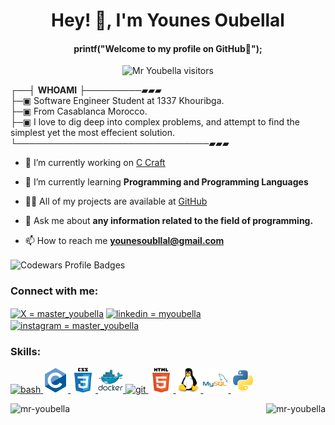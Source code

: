 <h1 align="center">Hey! 👋, I'm Younes Oubellal</h1>
<h4 align="center">printf("Welcome to my profile on GitHub👾");</h4>

<p align="center">
	<img alt="Mr Youbella visitors" src="https://komarev.com/ghpvc/?username=mr-youbella&color=8c36db&style=flat&label=visitors" />

┌──┤ **WHOAMI** ├─────────▰▰▰</br>
├─▣ Software Engineer Student at 1337 Khouribga.</br>
├─▣ From Casablanca Morocco.</br>
├─▣ I love to dig deep into complex problems, and attempt to find the simplest yet the most effecient solution.</br>
└───────────────────────────────▰▰▰</br>

- 🔭 I’m currently working on [C Craft](https://github.com/mr-youbella/C_Craft)

- 🌱 I’m currently learning **Programming and Programming Languages**

- 👨‍💻 All of my projects are available at [GitHub](https://github.com/mr-youbella)

- 💬 Ask me about **any information related to the field of programming.**

- 📫 How to reach me **younesoubllal@gmail.com**

<img align="center" src="https://www.codewars.com/users/master_youbella/badges/large" alt="Codewars Profile Badges"/>

<h3 align="left">Connect with me:</h3>
<p align="left">
<a href="https://x.com/master_youbella" target="blank"><img align="center" src="https://raw.githubusercontent.com/rahuldkjain/github-profile-readme-generator/master/src/images/icons/Social/twitter.svg" alt="X = master_youbella" height="30" width="40" /></a>
<a href="https://www.linkedin.com/in/myoubella/"><img align="center" src="https://raw.githubusercontent.com/rahuldkjain/github-profile-readme-generator/master/src/images/icons/Social/linked-in-alt.svg" alt="linkedin = myoubella" height="30" width="40" /></a>
<a href="https://www.instagram.com/master_youbella/" target="blank"><img align="center" src="https://raw.githubusercontent.com/rahuldkjain/github-profile-readme-generator/master/src/images/icons/Social/instagram.svg" alt="instagram = master_youbella" height="30" width="40" /></a>
</p>

<h3 align="left">Skills:</h3>
<p align="left"> <a href="https://www.gnu.org/software/bash/" target="_blank" rel="noreferrer"> <img src="https://automatedprogrammer.sh/wp-content/uploads/2018/05/cropped-bash-150x150.png" alt="bash" width="40" height="40"/> </a> <a href="https://www.cprogramming.com/" target="_blank" rel="noreferrer"> <img src="https://raw.githubusercontent.com/devicons/devicon/master/icons/c/c-original.svg" alt="c" width="40" height="40"/> </a> <a href="https://www.w3schools.com/css/" target="_blank" rel="noreferrer"> <img src="https://raw.githubusercontent.com/devicons/devicon/master/icons/css3/css3-original-wordmark.svg" alt="css3" width="40" height="40"/> </a> <a href="https://www.docker.com/" target="_blank" rel="noreferrer"> <img src="https://raw.githubusercontent.com/devicons/devicon/master/icons/docker/docker-original-wordmark.svg" alt="docker" width="40" height="40"/> </a> <a href="https://git-scm.com/" target="_blank" rel="noreferrer"> <img src="https://www.vectorlogo.zone/logos/git-scm/git-scm-icon.svg" alt="git" width="40" height="40"/> </a> <a href="https://www.w3.org/html/" target="_blank" rel="noreferrer"> <img src="https://raw.githubusercontent.com/devicons/devicon/master/icons/html5/html5-original-wordmark.svg" alt="html5" width="40" height="40"/> </a> <a href="https://www.linux.org/" target="_blank" rel="noreferrer"> <img src="https://raw.githubusercontent.com/devicons/devicon/master/icons/linux/linux-original.svg" alt="linux" width="40" height="40"/> </a> <a href="https://www.mysql.com/" target="_blank" rel="noreferrer"> <img src="https://raw.githubusercontent.com/devicons/devicon/master/icons/mysql/mysql-original-wordmark.svg" alt="mysql" width="40" height="40"/> </a> <a href="https://www.python.org" target="_blank" rel="noreferrer"> <img src="https://raw.githubusercontent.com/devicons/devicon/master/icons/python/python-original.svg" alt="python" width="40" height="40"/> </a> </p>

<p><img align="left" src="https://github-readme-stats.vercel.app/api/top-langs?username=mr-youbella&show_icons=true&locale=en&layout=compact&theme=radical" alt="mr-youbella" /></p>

<p align="right">&nbsp;<img src="https://github-stats-alpha.vercel.app/api?username=mr-youbella&theme=radical" alt="mr-youbella" /></p>

